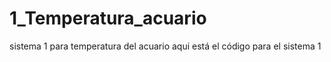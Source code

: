 # 1_Temperatura_acuario
sistema 1 para temperatura del acuario
aqui está el código para el sistema 1
